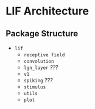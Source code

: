 # LIF Architecture

## Package Structure

* `lif`
	- `receptive field`
	- `convolution`
	- `lgn_layer` _???_
	- `v1`
	- `spiking` _???_
	- `stimulus`
	- `utils`
	- `plot`

